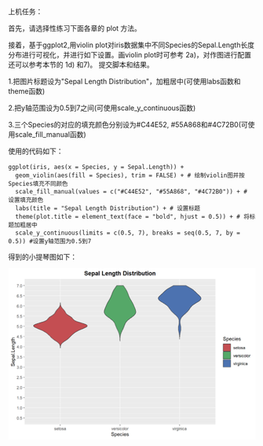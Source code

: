 上机任务：

首先，请选择性练习下面各章的 plot 方法。

接着，基于ggplot2,用violin plot对iris数据集中不同Species的Sepal.Length长度分布进行可视化，并进行如下设置。画violin plot时可参考 2a)，对作图进行配置还可以参考本节的 1d) 和7)。 提交脚本和结果。

1.把图片标题设为"Sepal Length Distribution"，加粗居中(可使用labs函数和theme函数)

2.把y轴范围设为0.5到7之间(可使用scale_y_continuous函数)

3.三个Species的对应的填充颜色分别设为#C44E52, #55A868和#4C72B0(可使用scale_fill_manual函数)

使用的代码如下：

```
ggplot(iris, aes(x = Species, y = Sepal.Length)) +
  geom_violin(aes(fill = Species), trim = FALSE) + # 绘制violin图并按Species填充不同颜色
  scale_fill_manual(values = c("#C44E52", "#55A868", "#4C72B0")) + # 设置填充颜色
  labs(title = "Sepal Length Distribution") + # 设置标题
  theme(plot.title = element_text(face = "bold", hjust = 0.5)) + # 将标题加粗居中
  scale_y_continuous(limits = c(0.5, 7), breaks = seq(0.5, 7, by = 0.5)) #设置y轴范围为0.5到7
```

得到的小提琴图如下：

![alt text](ggplot_violin.png)